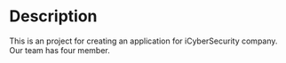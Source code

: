 # Description
This is an project for creating an application for iCyberSecurity company.
Our team has four member.
